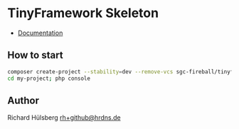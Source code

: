 # TinyFramework Skeleton

- [Documentation](https://github.com/sgc-fireball/tinyframework/blob/master/docs/index.md)

## How to start
```bash
composer create-project --stability=dev --remove-vcs sgc-fireball/tinyframework-skeleton my-project --repository="{\"url\": \"https://github.com/sgc-fireball/tinyframework-skeleton.git\", \"type\": \"vcs\"}" master
cd my-project; php console
```

## Author
Richard Hülsberg <rh+github@hrdns.de>
